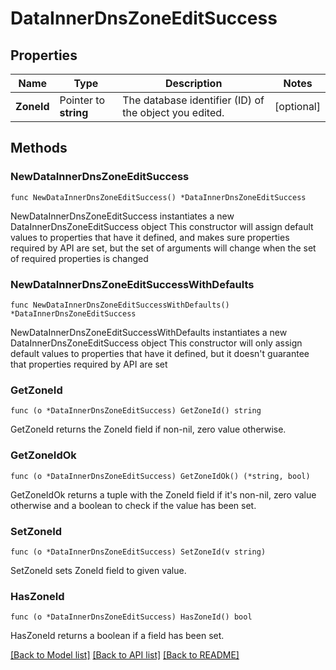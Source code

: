 # DataInnerDnsZoneEditSuccess

## Properties

Name | Type | Description | Notes
------------ | ------------- | ------------- | -------------
**ZoneId** | Pointer to **string** | The database identifier (ID) of the object you edited. | [optional] 

## Methods

### NewDataInnerDnsZoneEditSuccess

`func NewDataInnerDnsZoneEditSuccess() *DataInnerDnsZoneEditSuccess`

NewDataInnerDnsZoneEditSuccess instantiates a new DataInnerDnsZoneEditSuccess object
This constructor will assign default values to properties that have it defined,
and makes sure properties required by API are set, but the set of arguments
will change when the set of required properties is changed

### NewDataInnerDnsZoneEditSuccessWithDefaults

`func NewDataInnerDnsZoneEditSuccessWithDefaults() *DataInnerDnsZoneEditSuccess`

NewDataInnerDnsZoneEditSuccessWithDefaults instantiates a new DataInnerDnsZoneEditSuccess object
This constructor will only assign default values to properties that have it defined,
but it doesn't guarantee that properties required by API are set

### GetZoneId

`func (o *DataInnerDnsZoneEditSuccess) GetZoneId() string`

GetZoneId returns the ZoneId field if non-nil, zero value otherwise.

### GetZoneIdOk

`func (o *DataInnerDnsZoneEditSuccess) GetZoneIdOk() (*string, bool)`

GetZoneIdOk returns a tuple with the ZoneId field if it's non-nil, zero value otherwise
and a boolean to check if the value has been set.

### SetZoneId

`func (o *DataInnerDnsZoneEditSuccess) SetZoneId(v string)`

SetZoneId sets ZoneId field to given value.

### HasZoneId

`func (o *DataInnerDnsZoneEditSuccess) HasZoneId() bool`

HasZoneId returns a boolean if a field has been set.


[[Back to Model list]](../README.md#documentation-for-models) [[Back to API list]](../README.md#documentation-for-api-endpoints) [[Back to README]](../README.md)



